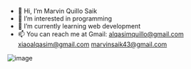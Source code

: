 - 👋 Hi, I’m Marvin Quillo Saik
- 👀 I’m interested in programming
- 🌱 I’m currently learning web development
- 📫 You can reach me at Gmail:
         alqasimquillo@gmail.com
         xiaoalqasim@gmail.com
         marvinsaik43@gmail.com
         
         
![image]({https://github-profile-summary-cards.vercel.app/api/cards/profile-details?username={19Vin70}})
